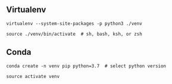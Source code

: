 ## Virtualenv
```virtualenv --system-site-packages -p python3 ./venv```

```source ./venv/bin/activate  # sh, bash, ksh, or zsh```
 
## Conda
```conda create -n venv pip python=3.7  # select python version```

```source activate venv```
